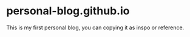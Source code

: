 # personal-blog.github.io
This is my first personal blog, you can copying it as inspo or reference.
